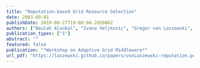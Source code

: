 ```yaml
---
title: "Reputation-based Grid Resource Selection"
date: 2003-09-01
publishDate: 2019-08-27T19:08:08.202086Z
authors: ["Beulah Alunkal", "Ivana Veljkovic", "Gregor von Laszewski", "Kaizar Amin"]
publication_types: ["1"]
abstract: ""
featured: false
publication: "*Workshop on Adaptive Grid Middleware*"
url_pdf: "https://laszewski.github.io/papers/vonLaszewski-reputation.pdf"
---
```


